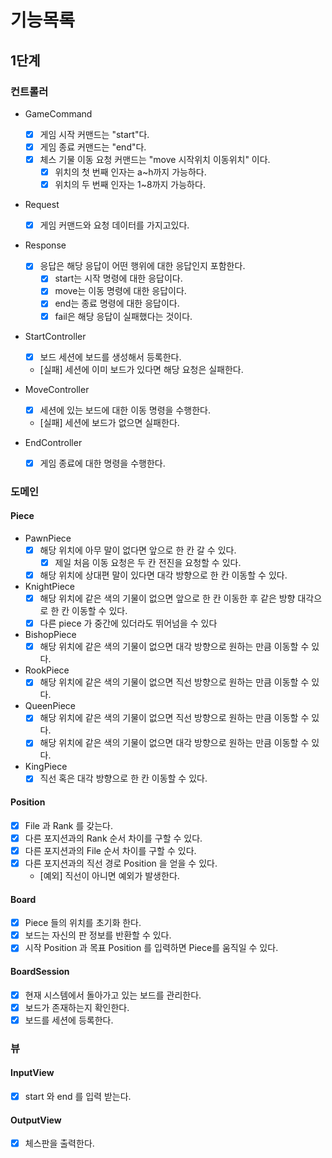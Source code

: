 # 기능목록

## 1단계

### 컨트롤러

- GameCommand
    - [x] 게임 시작 커맨드는 "start"다.
    - [x] 게임 종료 커맨드는 "end"다.
    - [x] 체스 기물 이동 요청 커맨드는 "move 시작위치 이동위치" 이다.
        - [x] 위치의 첫 번째 인자는 a~h까지 가능하다.
        - [x] 위치의 두 번째 인자는 1~8까지 가능하다.

- Request
    - [x] 게임 커맨드와 요청 데이터를 가지고있다.

- Response
    - [x] 응답은 해당 응답이 어떤 행위에 대한 응답인지 포함한다.
        - [x] start는 시작 명령에 대한 응답이다.
        - [x] move는 이동 명령에 대한 응답이다.
        - [x] end는 종료 명령에 대한 응답이다.
        - [x] fail은 해당 응답이 실패했다는 것이다.

- StartController
    - [x] 보드 세션에 보드를 생성해서 등록한다.
    - [실패] 세션에 이미 보드가 있다면 해당 요청은 실패한다.

- MoveController
    - [x] 세션에 있는 보드에 대한 이동 명령을 수행한다.
    - [실패] 세션에 보드가 없으면 실패한다.

- EndController
    - [x] 게임 종료에 대한 명령을 수행한다.

### 도메인

#### Piece

- PawnPiece
    - [x] 해당 위치에 아무 말이 없다면 앞으로 한 칸 갈 수 있다.
        - [x] 제일 처음 이동 요청은 두 칸 전진을 요청할 수 있다.
    - [x] 해당 위치에 상대편 말이 있다면 대각 방향으로 한 칸 이동할 수 있다.

- KnightPiece
    - [x] 해당 위치에 같은 색의 기물이 없으면 앞으로 한 칸 이동한 후 같은 방향 대각으로 한 칸 이동할 수 있다.
    - [x] 다른 piece 가 중간에 있더라도 뛰어넘을 수 있다

- BishopPiece
    - [x] 해당 위치에 같은 색의 기물이 없으면 대각 방향으로 원하는 만큼 이동할 수 있다.

- RookPiece
    - [x] 해당 위치에 같은 색의 기물이 없으면 직선 방향으로 원하는 만큼 이동할 수 있다.

- QueenPiece
    - [x] 해당 위치에 같은 색의 기물이 없으면 직선 방향으로 원하는 만큼 이동할 수 있다.
    - [x] 해당 위치에 같은 색의 기물이 없으면 대각 방향으로 원하는 만큼 이동할 수 있다.

- KingPiece
    - [x] 직선 혹은 대각 방향으로 한 칸 이동할 수 있다.

#### Position

- [x] File 과 Rank 를 갖는다.
- [x] 다른 포지션과의 Rank 순서 차이를 구할 수 있다.
- [x] 다른 포지션과의 File 순서 차이를 구할 수 있다.
- [x] 다른 포지션과의 직선 경로 Position 을 얻을 수 있다.
    - [예외] 직선이 아니면 예외가 발생한다.

#### Board

- [x] Piece 들의 위치를 초기화 한다.
- [x] 보드는 자신의 판 정보를 반환할 수 있다.
- [x] 시작 Position 과 목표 Position 를 입력하면 Piece를 움직일 수 있다.

#### BoardSession

- [x] 현재 시스템에서 돌아가고 있는 보드를 관리한다.
- [x] 보드가 존재하는지 확인한다.
- [x] 보드를 세션에 등록한다.

### 뷰

#### InputView

- [x] start 와 end 를 입력 받는다.

#### OutputView

- [x] 체스판을 출력한다.
